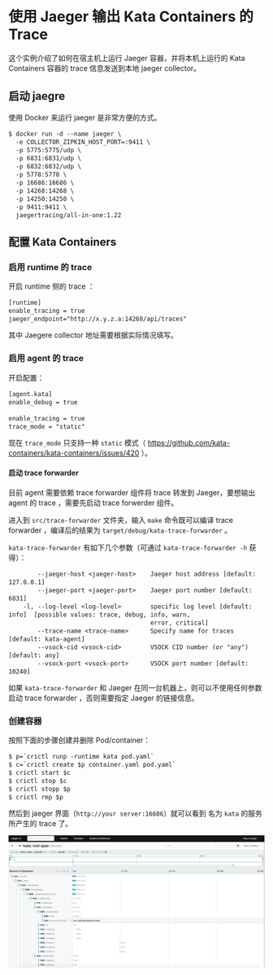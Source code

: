 # 使用 Jaeger 输出 Kata Containers 的 Trace

这个实例介绍了如何在宿主机上运行 Jaeger 容器，并将本机上运行的 Kata Containers 容器的 trace 信息发送到本地 jaeger collector。

## 启动 jaegre

使用 Docker 来运行 jaeger 是非常方便的方式。

```
$ docker run -d --name jaeger \
  -e COLLECTOR_ZIPKIN_HOST_PORT=:9411 \
  -p 5775:5775/udp \
  -p 6831:6831/udp \
  -p 6832:6832/udp \
  -p 5778:5778 \
  -p 16686:16686 \
  -p 14268:14268 \
  -p 14250:14250 \
  -p 9411:9411 \
  jaegertracing/all-in-one:1.22
```

## 配置 Kata Containers

### 启用 runtime 的 trace

开启 runtime 侧的 trace ：

```
[runtime]
enable_tracing = true
jaeger_endpoint="http://x.y.z.a:14268/api/traces"
```

其中 Jaegere collector 地址需要根据实际情况填写。

### 启用 agent 的 trace


开启配置：

```
[agent.kata]
enable_debug = true

enable_tracing = true
trace_mode = "static"
```

现在 `trace_mode` 只支持一种 `static` 模式（ https://github.com/kata-containers/kata-containers/issues/420 ）。


#### 启动 trace forwarder

目前 agent 需要依赖 trace forwarder 组件将 trace 转发到 Jaeger，要想输出 agent 的 trace ，需要先启动 trace forwerder 组件。

进入到 `src/trace-forwarder` 文件夹，输入 `make` 命令既可以编译 trace forwarder ，编译后的结果为 `target/debug/kata-trace-forwarder` 。

`kata-trace-forwarder` 有如下几个参数（可通过 `kata-trace-forwarder -h` 获得）：

```
        --jaeger-host <jaeger-host>    Jaeger host address [default: 127.0.0.1]
        --jaeger-port <jaeger-port>    Jaeger port number [default: 6831]
    -l, --log-level <log-level>        specific log level [default: info]  [possible values: trace, debug, info, warn,
                                       error, critical]
        --trace-name <trace-name>      Specify name for traces [default: kata-agent]
        --vsock-cid <vsock-cid>        VSOCK CID number (or "any") [default: any]
        --vsock-port <vsock-port>      VSOCK port number [default: 10240]
```

如果 `kata-trace-forwarder` 和 Jaeger 在同一台机器上，则可以不使用任何参数启动 trace forwarder ，否则需要指定 Jaeger 的链接信息。

### 创建容器

按照下面的步骤创建并删除 Pod/container：

```
$ p=`crictl runp -runtime kata pod.yaml`
$ c=`crictl create $p container.yaml pod.yaml`
$ crictl start $c
$ crictl stop $c
$ crictl stopp $p
$ crictl rmp $p
```

然后到 jaeger 界面（`http://your server:16686`）就可以看到 名为 `kata` 的服务所产生的 trace 了。

![jaeger trace](images/jaeger-trace.png)


